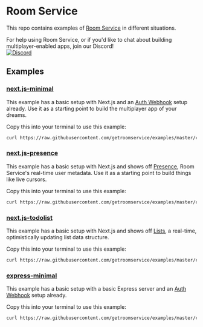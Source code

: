 # Room Service

This repo contains examples of [Room Service](https://docs.roomservice.dev/) in different situations.

For help using Room Service, or if you'd like to chat about building multiplayer-enabled apps, join our Discord!  
[![Discord](https://img.shields.io/discord/771809633126842389?color=7289da&label=discord)](https://discord.gg/4KnxXWzfgs)

## Examples

### [next.js-minimal](https://github.com/getroomservice/examples/tree/master/next.js-minimal)

This example has a basic setup with Next.js and an [Auth Webhook](https://docs.roomservice.dev/docs/concepts/auth) setup already. Use it as a starting point to build the multiplayer app of your dreams.

Copy this into your terminal to use this example:

```sh
curl https://raw.githubusercontent.com/getroomservice/examples/master/create.sh | bash -s -- next.js-minimal
```

### [next.js-presence](https://github.com/getroomservice/examples/tree/master/next.js-presence)

This example has a basic setup with Next.js and shows off [Presence](https://docs.roomservice.dev/docs/concepts/presence), Room Service's real-time user metadata. Use it as a starting point to build things like live cursors.

Copy this into your terminal to use this example:

```sh
curl https://raw.githubusercontent.com/getroomservice/examples/master/create.sh | bash -s -- next.js-presence
```

### [next.js-todolist](https://github.com/getroomservice/examples/tree/master/next.js-todolist)

This example has a basic setup with Next.js and shows off [Lists](https://docs.roomservice.dev/docs/concepts/lists), a real-time, optimistically updating list data structure.

Copy this into your terminal to use this example:

```sh
curl https://raw.githubusercontent.com/getroomservice/examples/master/create.sh | bash -s -- next.js-todolist
```

### [express-minimal](https://github.com/getroomservice/examples/tree/master/express-minimal)

This example has a basic setup with a basic Express server and an [Auth Webhook](https://docs.roomservice.dev/docs/concepts/auth) setup already.

Copy this into your terminal to use this example:

```sh
curl https://raw.githubusercontent.com/getroomservice/examples/master/create.sh | bash -s -- express-minimal
```
